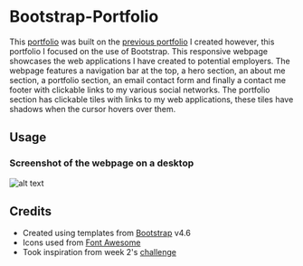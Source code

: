 # Bootstrap-Portfolio

This [portfolio](https://amikerb.github.io/Bootstrap-Portfolio/) was built on the [previous portfolio](https://amikerb.github.io/Portfolio/) I created however, this portfolio I focused on the use of Bootstrap. This responsive webpage showcases the web applications I have created to potential employers. The webpage features a navigation bar at the top, a hero section, an about me section, a portfolio section, an email contact form and finally a contact me footer with clickable links to my various social networks. The portfolio section has clickable tiles with links to my web applications, these tiles have shadows when the cursor hovers over them.

## Usage 

### Screenshot of the webpage on a desktop 
![alt text](/images/Screenshot.png)

## Credits 
 - Created using templates from [Bootstrap](https://getbootstrap.com/docs/4.6/getting-started/introduction/) v4.6
 - Icons used from [Font Awesome](https://fontawesome.com/)
 - Took inspiration from week 2's [challenge](https://github.com/skills-bootcamp/frontend-dev/tree/main/week3/day3/activities/3-travel-california)
